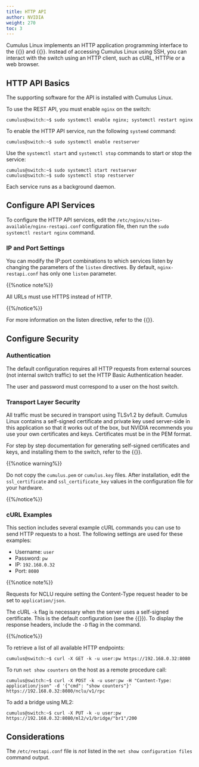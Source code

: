 ```yaml
---
title: HTTP API
author: NVIDIA
weight: 270
toc: 3
---
```

Cumulus Linux implements an HTTP application programming interface to the {{<link url="OpenStack-Neutron-ML2-and-Cumulus-Linux" text="OpenStack ML2 driver">}} and {{<link url="Network-Command-Line-Utility-NCLU" text="NCLU">}}. Instead of accessing Cumulus Linux using SSH, you can interact with the switch using an HTTP client, such as cURL, HTTPie or a web browser.

## HTTP API Basics

The supporting software for the API is installed with Cumulus Linux.

To use the REST API, you must enable `nginx` on the switch:

```
cumulus@switch:~$ sudo systemctl enable nginx; systemctl restart nginx
```

To enable the HTTP API service, run the following `systemd` command:

```
cumulus@switch:~$ sudo systemctl enable restserver
```

Use the `systemctl start` and `systemctl stop` commands to start or stop the service:

```
cumulus@switch:~$ sudo systemctl start restserver
cumulus@switch:~$ sudo systemctl stop restserver
```

Each service runs as a background daemon.

## Configure API Services

To configure the HTTP API services, edit the `/etc/nginx/sites-available/nginx-restapi.conf` configuration file, then run the `sudo systemctl restart nginx` command.

### IP and Port Settings

You can modify the IP:port combinations to which services listen by changing the parameters of the `listen` directives. By default, `nginx-restapi.conf` has only one `listen` parameter.

{{%notice note%}}

All URLs must use HTTPS instead of HTTP.

{{%/notice%}}

For more information on the listen directive, refer to the {{<exlink url="https://nginx.org/en/docs/http/ngx_http_core_module.html#listen" text="NGINX documentation">}}.

## Configure Security

### Authentication

The default configuration requires all HTTP requests from external sources (not internal switch traffic) to set the HTTP Basic Authentication header.

The user and password must correspond to a user on the host switch.

### Transport Layer Security

All traffic must be secured in transport using TLSv1.2 by default. Cumulus Linux contains a self-signed certificate and private key used server-side in this application so that it works out of the box, but NVIDIA recommends you use your own certificates and keys. Certificates must be in the PEM format.

For step by step documentation for generating self-signed certificates and keys, and installing them to the switch, refer to the {{<exlink url="https://help.ubuntu.com/lts/serverguide/certificates-and-security.html" text="Ubuntu Certificates and Security documentation">}}.

{{%notice warning%}}

Do not copy the `cumulus.pem` or `cumulus.key` files. After installation, edit the `ssl_certificate` and `ssl_certificate_key` values in the configuration file for your hardware.

{{%/notice%}}
<!-- vale off -->
### cURL Examples
<!-- vale on --> 
This section includes several example cURL commands you can use to send HTTP requests to a host. The following settings are used for these examples:

- Username: `user`
- Password: `pw`
- IP: `192.168.0.32`
- Port: `8080`

{{%notice note%}}

Requests for NCLU require setting the Content-Type request header to be set to `application/json`.

The cURL `-k` flag is necessary when the server uses a self-signed certificate. This is the default configuration (see the {{<link url="#security" text="Security section">}}). To display the response headers, include the `-D` flag in the command.

{{%/notice%}}

To retrieve a list of all available HTTP endpoints:

```
cumulus@switch:~$ curl -X GET -k -u user:pw https://192.168.0.32:8080
```

To run `net show counters` on the host as a remote procedure call:

```
cumulus@switch:~$ curl -X POST -k -u user:pw -H "Content-Type: application/json" -d '{"cmd": "show counters"}' https://192.168.0.32:8080/nclu/v1/rpc
```

To add a bridge using ML2:

```
cumulus@switch:~$ curl -X PUT -k -u user:pw https://192.168.0.32:8080/ml2/v1/bridge/"br1"/200
```

## Considerations

The `/etc/restapi.conf` file is *not* listed in the `net show configuration files` command output.
